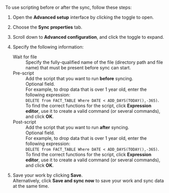 To use scripting before or after the sync, follow these steps:

1. Open the **Advanced setup** interface by clicking the toggle to open.

2. Choose the **Sync properties** tab.

3. Scroll down to **Advanced configuration**, and click the toggle to expand.

4. Specify the following information:

    <dl id="set-sync-scripts">
      <dlentry id="set-sync-file-trigger">
         <dt>Wait for file</dt>
         <dd>Specify the fully-qualified name of the file (directory path and file name) that must be present before sync can start.</dd></dlentry>
     <dlentry id="set-sync-pre-script">
       <dt>Pre-script</dt>
       <dd>Add the script that you want to run <strong>before</strong> syncing.<br/>Optional field.<br/>For example, to drop data that is over 1 year old, enter the following expression:<br/><code>DELETE from FACT_TABLE Where DATE < ADD_DAYS(TODAY(),-365)</code>.<br/>To find the correct functions for the script, click <strong>Expression editor</strong>, use it to create a valid command (or several commands), and click <strong>OK</strong>.</dd></dlentry>
      <dlentry id="set-sync-post-script">
       <dt>Post-script</dt>
       <dd>Add the script that you want to run <strong>after</strong> syncing.
           <br/>Optional field.
           <br/>For example, to drop data that is over 1 year old, enter the following expression:
           <br/><code>DELETE from FACT_TABLE Where DATE < ADD_DAYS(TODAY(),-365)</code>.
           <br/>To find the correct functions for the script, click <strong>Expression editor</strong>, use it to create a valid command (or several commands), and click <strong>OK</strong>.</dd></dlentry>
             </dl>

5. Save your work by clicking **Save**.<br/>Alternatively, click **Save and sync now** to save your work and sync data at the same time.
